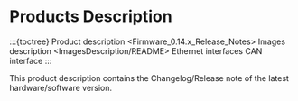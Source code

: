 # Products Description

:::{toctree}
Product description <Firmware_0.14.x_Release_Notes>
Images description <ImagesDescription/README>
Ethernet interfaces <ethernet>
CAN interface <can>
:::

This product description contains the Changelog/Release note of the latest hardware/software version.
